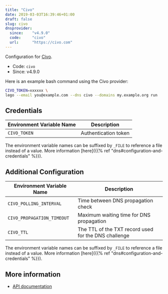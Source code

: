 ```yaml
---
title: "Civo"
date: 2019-03-03T16:39:46+01:00
draft: false
slug: civo
dnsprovider:
  since:    "v4.9.0"
  code:     "civo"
  url:      "https://civo.com"
---
```


<!-- THIS DOCUMENTATION IS AUTO-GENERATED. PLEASE DO NOT EDIT. -->
<!-- providers/dns/civo/civo.toml -->
<!-- THIS DOCUMENTATION IS AUTO-GENERATED. PLEASE DO NOT EDIT. -->


Configuration for [Civo](https://civo.com).


<!--more-->

- Code: `civo`
- Since: v4.9.0


Here is an example bash command using the Civo provider:

```bash
CIVO_TOKEN=xxxxxx \
lego --email you@example.com --dns civo --domains my.example.org run
```




## Credentials

| Environment Variable Name | Description |
|-----------------------|-------------|
| `CIVO_TOKEN` | Authentication token |

The environment variable names can be suffixed by `_FILE` to reference a file instead of a value.
More information [here]({{% ref "dns#configuration-and-credentials" %}}).


## Additional Configuration

| Environment Variable Name | Description |
|--------------------------------|-------------|
| `CIVO_POLLING_INTERVAL` | Time between DNS propagation check |
| `CIVO_PROPAGATION_TIMEOUT` | Maximum waiting time for DNS propagation |
| `CIVO_TTL` | The TTL of the TXT record used for the DNS challenge |

The environment variable names can be suffixed by `_FILE` to reference a file instead of a value.
More information [here]({{% ref "dns#configuration-and-credentials" %}}).




## More information

- [API documentation](https://www.civo.com/api/dns)

<!-- THIS DOCUMENTATION IS AUTO-GENERATED. PLEASE DO NOT EDIT. -->
<!-- providers/dns/civo/civo.toml -->
<!-- THIS DOCUMENTATION IS AUTO-GENERATED. PLEASE DO NOT EDIT. -->
